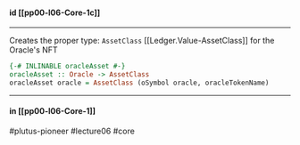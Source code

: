 #### id [[pp00-l06-Core-1c]]
--- 

Creates the proper type: `AssetClass` [[Ledger.Value-AssetClass]] for the Oracle's NFT
```haskell
{-# INLINABLE oracleAsset #-}
oracleAsset :: Oracle -> AssetClass
oracleAsset oracle = AssetClass (oSymbol oracle, oracleTokenName)
```

---
#### in [[pp00-l06-Core-1]]

#plutus-pioneer #lecture06 #core